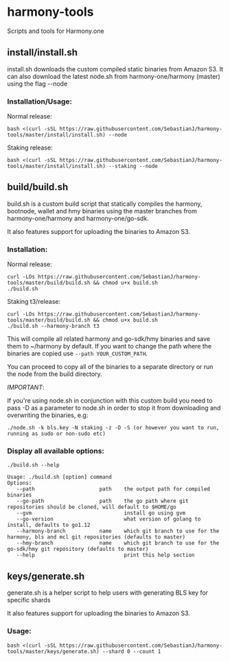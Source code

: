 # harmony-tools
Scripts and tools for Harmony.one

## install/install.sh
install.sh downloads the custom compiled static binaries from Amazon S3. It can also download the latest node.sh from harmony-one/harmony (master) using the flag --node

### Installation/Usage:

Normal release:
```
bash <(curl -sSL https://raw.githubusercontent.com/SebastianJ/harmony-tools/master/install/install.sh) --node
```

Staking release:
```
bash <(curl -sSL https://raw.githubusercontent.com/SebastianJ/harmony-tools/master/install/install.sh) --staking --node
```

## build/build.sh
build.sh is a custom build script that statically compiles the harmony, bootnode, wallet and hmy binaries using the master branches from harmony-one/harmony and harmony-one/go-sdk.

It also features support for uploading the binaries to Amazon S3.

### Installation:

Normal release:
```
curl -LOs https://raw.githubusercontent.com/SebastianJ/harmony-tools/master/build/build.sh && chmod u+x build.sh
./build.sh
```

Staking t3/release:
```
curl -LOs https://raw.githubusercontent.com/SebastianJ/harmony-tools/master/build/build.sh && chmod u+x build.sh
./build.sh --harmony-branch t3
```

This will compile all related harmony and go-sdk/hmy binaries and save them to ~/harmony by default. If you want to change the path where the binaries are copied use `--path YOUR_CUSTOM_PATH`.

You can proceed to copy all of the binaries to a separate directory or run the node from the build directory.

*IMPORTANT*:

If you're using node.sh in conjunction with this custom build you need to pass -D as a parameter to node.sh in order to stop it from downloading and overwriting the binaries, e.g:

```
./node.sh -k bls.key -N staking -z -D -S (or however you want to run, running as sudo or non-sudo etc)
```

### Display all available options:
```
./build.sh --help
```

```
Usage: ./build.sh [option] command
Options:
   --path                     path    the output path for compiled binaries
   --go-path                  path    the go path where git repositories should be cloned, will default to $HOME/go
   --gvm                              install go using gvm
   --go-version                       what version of golang to install, defaults to go1.12
   --harmony-branch           name    which git branch to use for the harmony, bls and mcl git repositories (defaults to master)
   --hmy-branch               name    which git branch to use for the go-sdk/hmy git repository (defaults to master)
   --help                             print this help section
```

## keys/generate.sh
generate.sh is a helper script to help users with generating BLS key for specific shards

It also features support for uploading the binaries to Amazon S3.

### Usage:

```
bash <(curl -sSL https://raw.githubusercontent.com/SebastianJ/harmony-tools/master/keys/generate.sh) --shard 0 --count 1
```

